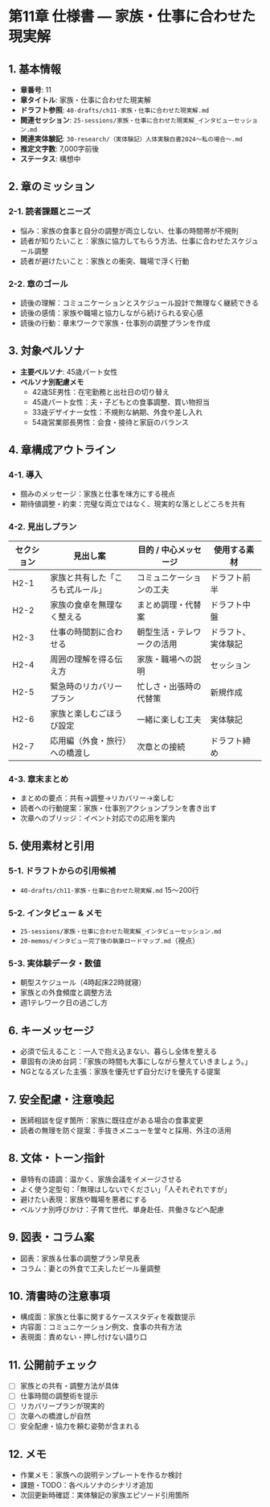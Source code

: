 # 第11章 仕様書 — 家族・仕事に合わせた現実解

## 1. 基本情報
- **章番号**: 11
- **章タイトル**: 家族・仕事に合わせた現実解
- **ドラフト参照**: `40-drafts/ch11-家族・仕事に合わせた現実解.md`
- **関連セッション**: `25-sessions/家族・仕事に合わせた現実解_インタビューセッション.md`
- **関連実体験記**: `30-research/（実体験記）人体実験白書2024〜私の場合〜.md`
- **推定文字数**: 7,000字前後
- **ステータス**: 構想中

## 2. 章のミッション
### 2-1. 読者課題とニーズ
- 悩み：家族の食事と自分の調整が両立しない、仕事の時間帯が不規則
- 読者が知りたいこと：家族に協力してもらう方法、仕事に合わせたスケジュール調整
- 読者が避けたいこと：家族との衝突、職場で浮く行動

### 2-2. 章のゴール
- 読後の理解：コミュニケーションとスケジュール設計で無理なく継続できる
- 読後の感情：家族や職場と協力しながら続けられる安心感
- 読後の行動：章末ワークで家族・仕事別の調整プランを作成

## 3. 対象ペルソナ
- **主要ペルソナ**: 45歳パート女性
- **ペルソナ別配慮メモ**
  - 42歳SE男性：在宅勤務と出社日の切り替え
  - 45歳パート女性：夫・子どもとの食事調整、買い物担当
  - 33歳デザイナー女性：不規則な納期、外食や差し入れ
  - 54歳営業部長男性：会食・接待と家庭のバランス

## 4. 章構成アウトライン
### 4-1. 導入
- 掴みのメッセージ：家族と仕事を味方にする視点
- 期待値調整・約束：完璧な両立ではなく、現実的な落としどころを共有

### 4-2. 見出しプラン
| セクション | 見出し案 | 目的 / 中心メッセージ | 使用する素材 |
|-------------|----------|-----------------------|----------------|
| H2-1 | 家族と共有した「ころも式ルール」 | コミュニケーションの工夫 | ドラフト前半 |
| H2-2 | 家族の食卓を無理なく整える | まとめ調理・代替案 | ドラフト中盤 |
| H2-3 | 仕事の時間割に合わせる | 朝型生活・テレワークの活用 | ドラフト、実体験記 |
| H2-4 | 周囲の理解を得る伝え方 | 家族・職場への説明 | セッション |
| H2-5 | 緊急時のリカバリープラン | 忙しさ・出張時の代替策 | 新規作成 |
| H2-6 | 家族と楽しむごほうび設定 | 一緒に楽しむ工夫 | 実体験記 |
| H2-7 | 応用編（外食・旅行）への橋渡し | 次章との接続 | ドラフト締め |

### 4-3. 章末まとめ
- まとめの要点：共有→調整→リカバリー→楽しむ
- 読者への行動提案：家族・仕事別アクションプランを書き出す
- 次章へのブリッジ：イベント対応での応用を案内

## 5. 使用素材と引用
### 5-1. ドラフトからの引用候補
- `40-drafts/ch11-家族・仕事に合わせた現実解.md` 15〜200行

### 5-2. インタビュー & メモ
- `25-sessions/家族・仕事に合わせた現実解_インタビューセッション.md`
- `20-memos/インタビュー完了後の執筆ロードマップ.md`（視点）

### 5-3. 実体験データ・数値
- 朝型スケジュール（4時起床22時就寝）
- 家族との外食頻度と調整方法
- 週1テレワーク日の過ごし方

## 6. キーメッセージ
- 必須で伝えること：一人で抱え込まない、暮らし全体を整える
- 章固有の決め台詞：「家族の時間も大事にしながら整えていきましょう。」
- NGとなるズレた主張：家族を優先せず自分だけを優先する提案

## 7. 安全配慮・注意喚起
- 医師相談を促す箇所：家族に既往症がある場合の食事変更
- 読者の無理を防ぐ提案：手抜きメニューを堂々と採用、外注の活用

## 8. 文体・トーン指針
- 章特有の語調：温かく、家族会議をイメージさせる
- よく使う定型句：「無理はしないでください」「人それぞれですが」
- 避けたい表現：家族や職場を悪者にする
- ペルソナ別呼びかけ：子育て世代、単身赴任、共働きなどへ配慮

## 9. 図表・コラム案
- 図表：家族＆仕事の調整プラン早見表
- コラム：妻との外食で工夫したビール量調整

## 10. 清書時の注意事項
- 構成面：家族と仕事に関するケーススタディを複数提示
- 内容面：コミュニケーション例文、食事の共有方法
- 表現面：責めない・押し付けない語り口

## 11. 公開前チェック
- [ ] 家族との共有・調整方法が具体
- [ ] 仕事時間の調整術を提示
- [ ] リカバリープランが現実的
- [ ] 次章への橋渡しが自然
- [ ] 安全配慮・協力を頼む姿勢が含まれる

## 12. メモ
- 作業メモ：家族への説明テンプレートを作るか検討
- 課題・TODO：各ペルソナのシナリオ追加
- 次回更新時確認：実体験記の家族エピソード引用箇所
